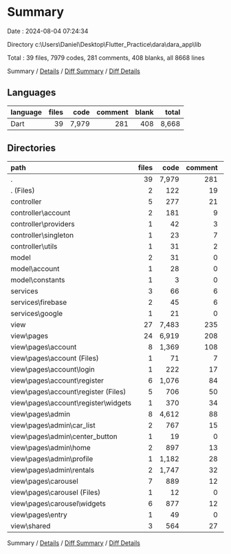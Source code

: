 # Summary

Date : 2024-08-04 07:24:34

Directory c:\\Users\\Daniel\\Desktop\\Flutter_Practice\\dara\\dara_app\\lib

Total : 39 files,  7979 codes, 281 comments, 408 blanks, all 8668 lines

Summary / [Details](details.md) / [Diff Summary](diff.md) / [Diff Details](diff-details.md)

## Languages
| language | files | code | comment | blank | total |
| :--- | ---: | ---: | ---: | ---: | ---: |
| Dart | 39 | 7,979 | 281 | 408 | 8,668 |

## Directories
| path | files | code | comment | blank | total |
| :--- | ---: | ---: | ---: | ---: | ---: |
| . | 39 | 7,979 | 281 | 408 | 8,668 |
| . (Files) | 2 | 122 | 19 | 16 | 157 |
| controller | 5 | 277 | 21 | 36 | 334 |
| controller\\account | 2 | 181 | 9 | 14 | 204 |
| controller\\providers | 1 | 42 | 3 | 6 | 51 |
| controller\\singleton | 1 | 23 | 7 | 11 | 41 |
| controller\\utils | 1 | 31 | 2 | 5 | 38 |
| model | 2 | 31 | 0 | 2 | 33 |
| model\\account | 1 | 28 | 0 | 2 | 30 |
| model\\constants | 1 | 3 | 0 | 0 | 3 |
| services | 3 | 66 | 6 | 13 | 85 |
| services\\firebase | 2 | 45 | 6 | 8 | 59 |
| services\\google | 1 | 21 | 0 | 5 | 26 |
| view | 27 | 7,483 | 235 | 341 | 8,059 |
| view\\pages | 24 | 6,919 | 208 | 290 | 7,417 |
| view\\pages\\account | 8 | 1,369 | 108 | 121 | 1,598 |
| view\\pages\\account (Files) | 1 | 71 | 7 | 8 | 86 |
| view\\pages\\account\\login | 1 | 222 | 17 | 18 | 257 |
| view\\pages\\account\\register | 6 | 1,076 | 84 | 95 | 1,255 |
| view\\pages\\account\\register (Files) | 5 | 706 | 50 | 59 | 815 |
| view\\pages\\account\\register\\widgets | 1 | 370 | 34 | 36 | 440 |
| view\\pages\\admin | 8 | 4,612 | 88 | 126 | 4,826 |
| view\\pages\\admin\\car_list | 2 | 767 | 15 | 27 | 809 |
| view\\pages\\admin\\center_button | 1 | 19 | 0 | 3 | 22 |
| view\\pages\\admin\\home | 2 | 897 | 13 | 21 | 931 |
| view\\pages\\admin\\profile | 1 | 1,182 | 28 | 25 | 1,235 |
| view\\pages\\admin\\rentals | 2 | 1,747 | 32 | 50 | 1,829 |
| view\\pages\\carousel | 7 | 889 | 12 | 33 | 934 |
| view\\pages\\carousel (Files) | 1 | 12 | 0 | 3 | 15 |
| view\\pages\\carousel\\widgets | 6 | 877 | 12 | 30 | 919 |
| view\\pages\\entry | 1 | 49 | 0 | 10 | 59 |
| view\\shared | 3 | 564 | 27 | 51 | 642 |

Summary / [Details](details.md) / [Diff Summary](diff.md) / [Diff Details](diff-details.md)
